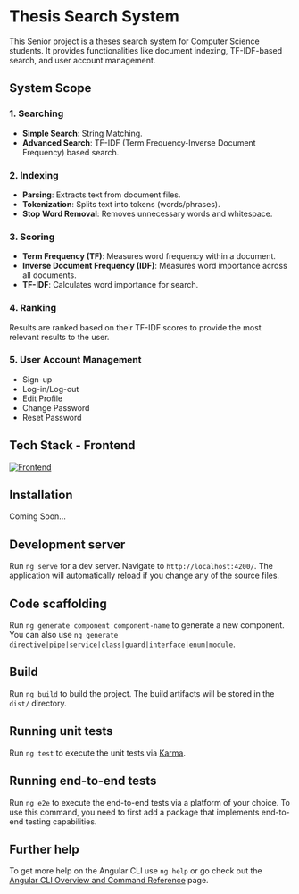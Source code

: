 # Thesis Search System

This Senior project is a theses search system for Computer Science students. It provides functionalities like document indexing, TF-IDF-based search, and user account management. 

## System Scope

### 1. Searching
- **Simple Search**: String Matching.
- **Advanced Search**: TF-IDF (Term Frequency-Inverse Document Frequency) based search.

### 2. Indexing
- **Parsing**: Extracts text from document files.
- **Tokenization**: Splits text into tokens (words/phrases).
- **Stop Word Removal**: Removes unnecessary words and whitespace.

### 3. Scoring
- **Term Frequency (TF)**: Measures word frequency within a document.
- **Inverse Document Frequency (IDF)**: Measures word importance across all documents.
- **TF-IDF**: Calculates word importance for search.

### 4. Ranking
Results are ranked based on their TF-IDF scores to provide the most relevant results to the user.

### 5. User Account Management
- Sign-up
- Log-in/Log-out
- Edit Profile
- Change Password
- Reset Password

## Tech Stack - Frontend
[![Frontend](https://skillicons.dev/icons?i=angular,primeng)](https://github.com/mskerz/thesis-search-project)


## Installation 

Coming Soon...


## Development server

Run `ng serve` for a dev server. Navigate to `http://localhost:4200/`. The application will automatically reload if you change any of the source files.

## Code scaffolding

Run `ng generate component component-name` to generate a new component. You can also use `ng generate directive|pipe|service|class|guard|interface|enum|module`.

## Build

Run `ng build` to build the project. The build artifacts will be stored in the `dist/` directory.

## Running unit tests

Run `ng test` to execute the unit tests via [Karma](https://karma-runner.github.io).

## Running end-to-end tests

Run `ng e2e` to execute the end-to-end tests via a platform of your choice. To use this command, you need to first add a package that implements end-to-end testing capabilities.

## Further help

To get more help on the Angular CLI use `ng help` or go check out the [Angular CLI Overview and Command Reference](https://angular.io/cli) page.
